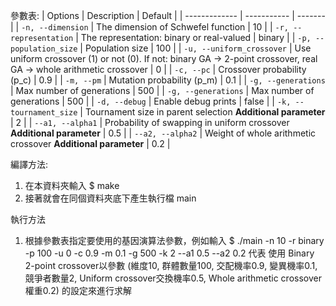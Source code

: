 參數表:
| Options       | Description | Default |
| ------------- | ----------- | ------- |
| `-n, --dimension` | The dimension of Schwefel function | 10 |
| `-r, --representation` | The representation: binary or real-valued | binary |
| `-p, --population_size` | Population size | 100 |
| `-u, --uniform_crossover` | Use uniform crossover (1) or not (0). If not: binary GA → 2-point crossover, real GA → whole arithmetic crossover | 0 |
| `-c, --pc` | Crossover probability \(p_c\) | 0.9 |
| `-m, --pm` | Mutation probability \(p_m\) | 0.1 |
| `-g, --generations` | Max number of generations | 500 |
| `-g, --generations` | Max number of generations | 500 |
| `-d, --debug` | Enable debug prints | false |
| `-k, --tournament_size` | Tournament size in parent selection **Additional parameter** | 2 | 
| `--a1, --alpha1` | Probability of swapping in uniform crossover **Additional parameter** | 0.5 |
| `--a2, --alpha2` | Weight of whole arithmetic crossover **Additional parameter** | 0.2 |

編譯方法:
  1. 在本資料夾輸入
    $ make
  2. 接著就會在同個資料夾底下產生執行檔 main

執行方法
  1. 根據參數表指定要使用的基因演算法參數，例如輸入
    $ ./main -n 10 -r binary -p 100 -u 0 -c 0.9 -m 0.1 -g 500 -k 2 --a1 0.5 --a2 0.2 
     代表 使用 Binary 2-point crossover以參數 (維度10, 群體數量100, 交配機率0.9, 變異機率0.1, 競爭者數量2, Uniform crossover交換機率0.5, Whole arithmetic crossover權重0.2) 的設定來進行求解
